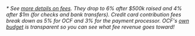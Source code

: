 *\* See [more details on fees](https://docs.opencollective.foundation/how-it-works/fees). They drop to 6% after $500k raised and 4% after $1m (for checks and bank transfers). Credit card contribution fees break down as 5% for OCF and 3% for the payment processor. OCF's [own budget](https://opencollective.com/foundation#category-BUDGET) is transparent so you can see what fee revenue goes toward!*